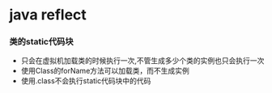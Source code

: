 # java reflect
### 类的static代码块
- 只会在虚拟机加载类的时候执行一次,不管生成多少个类的实例也只会执行一次
- 使用Class的forName方法可以加载类，而不生成实例
- 使用.class不会执行static代码块中的代码
